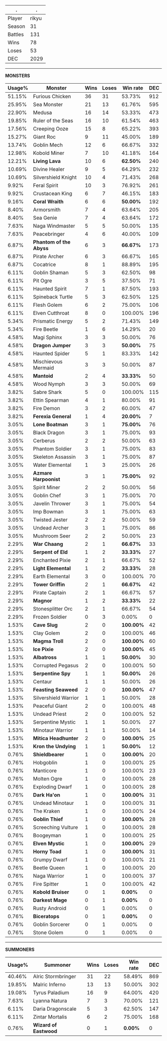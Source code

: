 .|.
|-|-
Player|rikyu
Season|31
Battles|131
Wins|78
Loses|53
DEC|2029

---
**MONSTERS**

Usage%|Monster|Wins|Loses|Win rate|DEC|
-|-|-|-|-|-|
51.15%|Furious Chicken|36|31|53.73%|912|
25.95%|Sea Monster|21|13|61.76%|595|
22.90%|Medusa|16|14|53.33%|473|
19.85%|Ruler of the Seas|16|10|61.54%|463|
17.56%|Creeping Ooze|15|8|65.22%|393|
15.27%|Giant Roc|9|11|45.00%|189|
13.74%|Goblin Mech|12|6|66.67%|332|
12.98%|Kobold Miner|7|10|41.18%|164|
12.21%|**Living Lava**|10|6|**62.50%**|240|
10.69%|Divine Healer|9|5|64.29%|232|
10.69%|Silvershield Knight|10|4|71.43%|268|
9.92%|Feral Spirit|10|3|76.92%|261|
9.92%|Crustacean King|6|7|46.15%|183|
9.16%|**Coral Wraith**|6|6|**50.00%**|192|
8.40%|Armorsmith|7|4|63.64%|205|
8.40%|Sea Genie|7|4|63.64%|172|
7.63%|Naga Windmaster|5|5|50.00%|135|
7.63%|Peacebringer|4|6|40.00%|109|
6.87%|**Phantom of the Abyss**|6|3|**66.67%**|173|
6.87%|Pirate Archer|6|3|66.67%|165|
6.87%|Cocatrice|8|1|88.89%|195|
6.11%|Goblin Shaman|5|3|62.50%|98|
6.11%|Pit Ogre|3|5|37.50%|71|
6.11%|Haunted Spirit|7|1|87.50%|193|
6.11%|Spineback Turtle|5|3|62.50%|125|
6.11%|Flesh Golem|6|2|75.00%|106|
6.11%|Elven Cutthroat|8|0|100.00%|196|
5.34%|Prismatic Energy|5|2|71.43%|149|
5.34%|Fire Beetle|1|6|14.29%|20|
4.58%|Magi Sphinx|3|3|50.00%|76|
4.58%|**Dragon Jumper**|3|3|**50.00%**|75|
4.58%|Haunted Spider|5|1|83.33%|142|
4.58%|Mischievous Mermaid|3|3|50.00%|87|
4.58%|**Mantoid**|2|4|**33.33%**|50|
4.58%|Wood Nymph|3|3|50.00%|69|
3.82%|Sabre Shark|5|0|100.00%|115|
3.82%|Ettin Spearman|4|1|80.00%|91|
3.82%|Fire Demon|3|2|60.00%|47|
3.82%|**Ferexia General**|1|4|**20.00%**|7|
3.05%|**Lone Boatman**|3|1|**75.00%**|76|
3.05%|Black Dragon|3|1|75.00%|93|
3.05%|Cerberus|2|2|50.00%|63|
3.05%|Phantom Soldier|3|1|75.00%|83|
3.05%|Skeleton Assassin|3|1|75.00%|87|
3.05%|Water Elemental|1|3|25.00%|26|
3.05%|**Azmare Harpoonist**|3|1|**75.00%**|92|
3.05%|Spirit Miner|2|2|50.00%|56|
3.05%|Goblin Chef|3|1|75.00%|70|
3.05%|Javelin Thrower|3|1|75.00%|54|
3.05%|Imp Bowman|3|1|75.00%|63|
3.05%|Twisted Jester|2|2|50.00%|59|
3.05%|Undead Archer|3|1|75.00%|86|
3.05%|Mushroom Seer|2|2|50.00%|23|
2.29%|**War Chaang**|2|1|**66.67%**|33|
2.29%|**Serpent of Eld**|1|2|**33.33%**|27|
2.29%|Enchanted Pixie|2|1|66.67%|52|
2.29%|**Light Elemental**|1|2|**33.33%**|28|
2.29%|Earth Elemental|3|0|100.00%|70|
2.29%|**Tower Griffin**|2|1|**66.67%**|42|
2.29%|Pirate Captain|2|1|66.67%|57|
2.29%|**Magnor**|1|2|**33.33%**|22|
2.29%|Stonesplitter Orc|2|1|66.67%|54|
2.29%|Frozen Soldier|0|3|0.00%|0|
1.53%|**Cave Slug**|2|0|**100.00%**|42|
1.53%|Clay Golem|2|0|100.00%|46|
1.53%|**Magma Troll**|2|0|**100.00%**|60|
1.53%|**Ice Pixie**|2|0|**100.00%**|45|
1.53%|**Albatross**|1|1|**50.00%**|30|
1.53%|Corrupted Pegasus|2|0|100.00%|50|
1.53%|**Serpentine Spy**|1|1|**50.00%**|26|
1.53%|Centaur|1|1|50.00%|26|
1.53%|**Feasting Seaweed**|2|0|**100.00%**|47|
1.53%|Silvershield Warrior|1|1|50.00%|28|
1.53%|Peaceful Giant|2|0|100.00%|48|
1.53%|Undead Priest|2|0|100.00%|52|
1.53%|Serpentine Mystic|1|1|50.00%|27|
1.53%|Minotaur Warrior|1|1|50.00%|14|
1.53%|**Mitica Headhunter**|2|0|**100.00%**|25|
1.53%|**Kron the Undying**|1|1|**50.00%**|12|
0.76%|**Shieldbearer**|1|0|**100.00%**|20|
0.76%|Hobgoblin|1|0|100.00%|25|
0.76%|Manticore|1|0|100.00%|23|
0.76%|Molten Ogre|1|0|100.00%|28|
0.76%|Exploding Dwarf|1|0|100.00%|28|
0.76%|**Dark Ha'on**|1|0|**100.00%**|31|
0.76%|Undead Minotaur|1|0|100.00%|31|
0.76%|The Kraken|1|0|100.00%|24|
0.76%|**Goblin Thief**|1|0|**100.00%**|28|
0.76%|Screeching Vulture|1|0|100.00%|28|
0.76%|Boogeyman|1|0|100.00%|25|
0.76%|**Elven Mystic**|1|0|**100.00%**|29|
0.76%|**Horny Toad**|1|0|**100.00%**|31|
0.76%|Grumpy Dwarf|1|0|100.00%|21|
0.76%|Beetle Queen|1|0|100.00%|20|
0.76%|Naga Warrior|1|0|100.00%|37|
0.76%|Fire Spitter|1|0|100.00%|42|
0.76%|**Kobold Bruiser**|0|1|**0.00%**|0|
0.76%|**Darkest Mage**|0|1|**0.00%**|0|
0.76%|Rusty Android|0|1|0.00%|0|
0.76%|**Biceratops**|0|1|**0.00%**|0|
0.76%|Goblin Sorcerer|0|1|0.00%|0|
0.76%|Stone Golem|0|1|0.00%|0|

---
**SUMMONERS**

Usage%|Summoner|Wins|Loses|Win rate|DEC|
-|-|-|-|-|-|
40.46%|Alric Stormbringer|31|22|58.49%|869|
19.85%|Malric Inferno|13|13|50.00%|302|
19.08%|Tyrus Paladium|16|9|64.00%|420|
7.63%|Lyanna Natura|7|3|70.00%|121|
6.11%|Daria Dragonscale|5|3|62.50%|147|
6.11%|Zintar Mortalis|6|2|75.00%|168|
0.76%|**Wizard of Eastwood**|0|1|**0.00%**|0|
